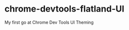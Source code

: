 chrome-devtools-flatland-UI
===========================

My first go at Chrome Dev Tools UI Theming
